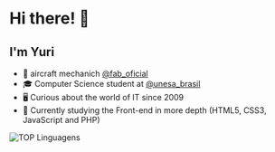 # Hi there! 👋
## I'm Yuri

- 🚁 aircraft mechanich [@fab_oficial](https://www.fab.mil.br/index.php)
- 🎓 Computer Science student at [@unesa_brasil](https://estacio.br/)
- 🖥 Curious about the world of IT since 2009
- 🔭 Currently studying the Front-end in more depth (HTML5, CSS3, JavaScript and PHP)
  
![TOP Linguagens](https://github-readme-stats.vercel.app/api/top-langs/?username=yuri-weasley&layout=compact&theme=yeblue)
